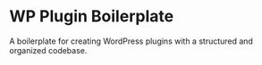 # WP Plugin Boilerplate

A boilerplate for creating WordPress plugins with a structured and organized codebase.
